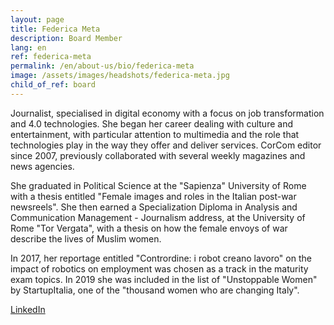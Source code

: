 ```yaml
---
layout: page
title: Federica Meta
description: Board Member
lang: en
ref: federica-meta
permalink: /en/about-us/bio/federica-meta
image: /assets/images/headshots/federica-meta.jpg
child_of_ref: board
---
```


Journalist, specialised in digital economy with a focus on job transformation and 4.0 technologies. She began her career dealing with culture and entertainment, with particular attention to multimedia and the role that technologies play in the way they offer and deliver services. CorCom editor since 2007, previously collaborated with several weekly magazines and news agencies.

She graduated in Political Science at the "Sapienza" University of Rome with a thesis entitled "Female images and roles in the Italian post-war newsreels". She then earned a Specialization Diploma in Analysis and Communication Management - Journalism address, at the University of Rome "Tor Vergata", with a thesis on how the female envoys of war describe the lives of Muslim women.

In 2017, her reportage entitled "Contrordine: i robot creano lavoro" on the impact of robotics on employment was chosen as a track in the maturity exam topics. In 2019 she was included in the list of "Unstoppable Women" by StartupItalia, one of the "thousand women who are changing Italy".

[LinkedIn](https://www.linkedin.com/in/federica-meta-54b428167/)
